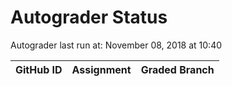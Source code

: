 # Autograder Status
Autograder last run at: November 08, 2018 at 10:40

| GitHub ID | Assignment | Graded Branch |
|-----------|------------|---------------|
